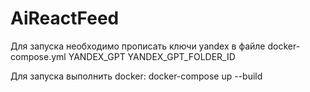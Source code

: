 # AiReactFeed

Для запуска необходимо прописать ключи yandex в файле docker-compose.yml
YANDEX_GPT
YANDEX_GPT_FOLDER_ID

Для запуска выполнить docker:
 docker-compose up --build